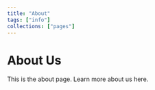 ```yaml
---
title: "About"
tags: ["info"]
collections: ["pages"]
---
```


# About Us

This is the about page. Learn more about us here.